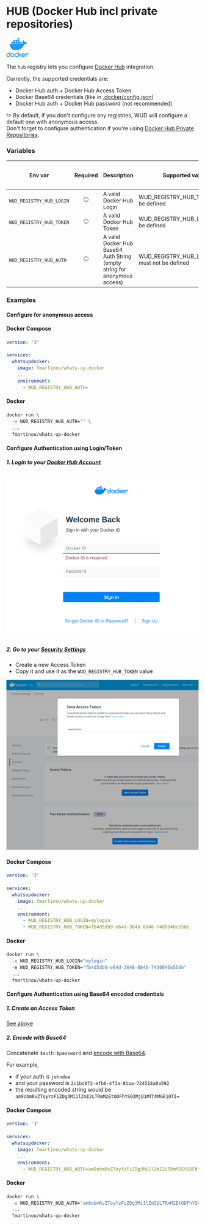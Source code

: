 # HUB (Docker Hub incl private repositories)
![logo](docker.png)

The `hub` registry lets you configure [Docker Hub](https://hub.docker.com/) integration.

Currently, the supported credentials are:
- Docker Hub auth + Docker Hub Access Token
- Docker Base64 credentials (like in [.docker/config.json](https://docs.docker.com/engine/reference/commandline/auth/))
- Docker Hub auth + Docker Hub password (not recommended)

!> By default, if you don't configure any registries, WUD will configure a default one with anonymous access. \
Don't forget to configure authentication if you're using [Docker Hub Private Repositories](https://docs.docker.com/docker-hub/repos/#private-repositories).

### Variables

| Env var                  | Required       | Description                                                               | Supported values                                  | Default value when missing |
| ------------------------ |:--------------:| ---------------------------------------------------------------- | ---------------------------------------------------------- | -------------------------- | 
| `WUD_REGISTRY_HUB_LOGIN` | :white_circle: | A valid Docker Hub Login                                                  | WUD_REGISTRY_HUB_TOKEN must be defined            |                            |
| `WUD_REGISTRY_HUB_TOKEN` | :white_circle: | A valid Docker Hub Token                                                  | WUD_REGISTRY_HUB_LOGIN must be defined            |                            |
| `WUD_REGISTRY_HUB_AUTH`  | :white_circle: | A valid Docker Hub Base64 Auth String (empty string for anonymous access) | WUD_REGISTRY_HUB_LOGIN/TOKEN  must not be defined |                            |

### Examples

#### Configure for anonymous access
<!-- tabs:start -->
#### **Docker Compose**
```yaml
version: '3'

services:
  whatsupdocker:
    image: fmartinou/whats-up-docker
    ...
    environment:
      - WUD_REGISTRY_HUB_AUTH=
```
#### **Docker**
```bash
docker run \
  -e WUD_REGISTRY_HUB_AUTH="" \
  ...
  fmartinou/whats-up-docker
```
<!-- tabs:end -->

#### Configure Authentication using Login/Token

##### 1. Login to your&nbsp;[Docker Hub Account](https://hub.docker.com/)
![image](hub_login.png)

##### 2. Go to your&nbsp;[Security Settings](https://hub.docker.com/settings/security)
- Create a new Access Token
- Copy it and use it as the `WUD_REGISTRY_HUB_TOKEN` value

![image](hub_token.png)

<!-- tabs:start -->
#### **Docker Compose**
```yaml
version: '3'

services:
  whatsupdocker:
    image: fmartinou/whats-up-docker
    ...
    environment:
      - WUD_REGISTRY_HUB_LOGIN=mylogin
      - WUD_REGISTRY_HUB_TOKEN=fb4d5db9-e64d-3648-8846-74d0846e55de
```
#### **Docker**
```bash
docker run \
  -e WUD_REGISTRY_HUB_LOGIN="mylogin"
  -e WUD_REGISTRY_HUB_TOKEN="fb4d5db9-e64d-3648-8846-74d0846e55de"
  ...
  fmartinou/whats-up-docker
```
<!-- tabs:end -->

#### Configure Authentication using Base64 encoded credentials

##### 1. Create an Access Token
[See above](registries/hub/?id=configure-authentication-using-logintoken)

##### 2. Encode with Base64
Concatenate `$auth:$password` and [encode with Base64](https://www.base64encode.org/).

For example,
- if your auth is `johndoe`
- and your password is `2c1bd872-efb6-4f3a-81aa-724518a0a592`
- the resulting encoded string would be `am9obmRvZToyYzFiZDg3Mi1lZmI2LTRmM2EtODFhYS03MjQ1MThhMGE1OTI=`

<!-- tabs:start -->
#### **Docker Compose**
```yaml
version: '3'

services:
  whatsupdocker:
    image: fmartinou/whats-up-docker
    ...
    environment:
      - WUD_REGISTRY_HUB_AUTH=am9obmRvZToyYzFiZDg3Mi1lZmI2LTRmM2EtODFhYS03MjQ1MThhMGE1OTI=
```
#### **Docker**
```bash
docker run \
  -e WUD_REGISTRY_HUB_AUTH="am9obmRvZToyYzFiZDg3Mi1lZmI2LTRmM2EtODFhYS03MjQ1MThhMGE1OTI="
  ...
  fmartinou/whats-up-docker
```
<!-- tabs:end -->
